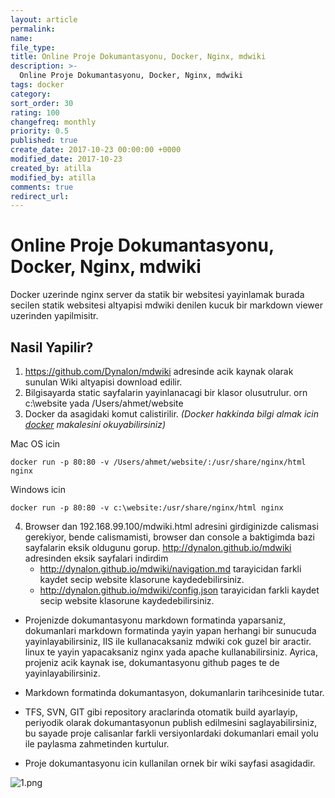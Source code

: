 ```yaml
---
layout: article
permalink:
name:
file_type:
title: Online Proje Dokumantasyonu, Docker, Nginx, mdwiki
description: >-
  Online Proje Dokumantasyonu, Docker, Nginx, mdwiki
tags: docker
category:  
sort_order: 30
rating: 100
changefreq: monthly
priority: 0.5
published: true
create_date: 2017-10-23 00:00:00 +0000
modified_date: 2017-10-23
created_by: atilla
modified_by: atilla
comments: true
redirect_url:
---
```

# Online Proje Dokumantasyonu, Docker, Nginx, mdwiki
Docker uzerinde nginx server da statik bir websitesi yayinlamak
burada secilen statik websitesi altyapisi mdwiki denilen kucuk bir markdown viewer uzerinden yapilmisitr.
## Nasil Yapilir?
1. https://github.com/Dynalon/mdwiki adresinde acik kaynak olarak sunulan Wiki altyapisi download edilir.
2. Bilgisayarda static sayfalarin yayinlanacagi bir klasor olusutrulur. orn c:\website yada /Users/ahmet/website
3. Docker da asagidaki komut calistirilir.
_(Docker hakkinda bilgi almak icin [docker](/docker-cok-kullanilan-komutlar/) makalesini okuyabilirsiniz)_

Mac  OS icin
```beanshell
docker run -p 80:80 -v /Users/ahmet/website/:/usr/share/nginx/html nginx
```

Windows icin
```beanshell
docker run -p 80:80 -v c:\website:/usr/share/nginx/html nginx
```

4. Browser dan 192.168.99.100/mdwiki.html adresini girdiginizde calismasi gerekiyor,
bende calismamisti, browser dan console a baktigimda bazi sayfalarin eksik oldugunu gorup.
http://dynalon.github.io/mdwiki adresinden eksik sayfalari indirdim
   - http://dynalon.github.io/mdwiki/navigation.md tarayicidan farkli kaydet secip website klasorune kaydedebilirsiniz.
   - http://dynalon.github.io/mdwiki/config.json tarayicidan farkli kaydet secip website klasorune kaydedebilirsiniz.

- Projenizde dokumantasyonu markdown formatinda yaparsaniz, dokumanlari markdown formatinda yayin yapan herhangi bir sunucuda yayinlayabilirsiniz, IIS ile kullanacaksaniz mdwiki cok guzel bir aractir.  linux te yayin yapacaksaniz nginx yada apache kullanabilirsiniz.
Ayrica, projeniz acik kaynak ise,  dokumantasyonu github pages te de yayinlayabilirsiniz.

- Markdown formatinda dokumantasyon, dokumanlarin tarihcesinide tutar.
- TFS, SVN, GIT gibi repository araclarinda otomatik build ayarlayip, periyodik olarak dokumantasyonun publish edilmesini
saglayabilirsiniz, bu sayade proje calisanlar farkli versiyonlardaki dokumanlari email yolu ile paylasma zahmetinden kurtulur.

- Proje dokumantasyonu icin kullanilan ornek bir wiki sayfasi asagidadir.

 ![1.png]({{site.img}}/wiki/1.png)
